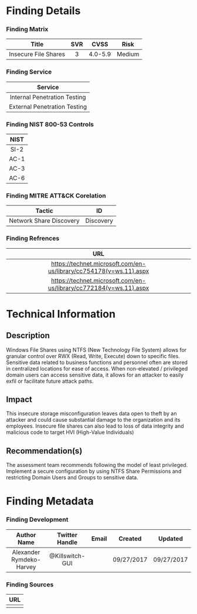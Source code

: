 # Finding Details 

### Finding Matrix
| Title  | SVR  |  CVSS  | Risk |
|:-:|:-:|:-:|:-:|
|  Insecure File Shares | 3  | 4.0-5.9  | Medium  |

### Finding Service
| Service  |
|:-:|
| Internal Penetration Testing  |
| External Penetration Testing  |

### Finding NIST 800-53 Controls
| NIST  |
|:-:|
| SI-2 |
| AC-1 |
| AC-3 |
| AC-6 |

### Finding MITRE ATT&CK Corelation
| Tactic | ID |
|:-:|:-:|
| Network Share Discovery | Discovery | T1135 | https://attack.mitre.org/wiki/Technique/T1135 |

### Finding Refrences
| URL |
|:-:|
| https://technet.microsoft.com/en-us/library/cc754178(v=ws.11).aspx |
| https://technet.microsoft.com/en-us/library/cc772184(v=ws.11).aspx|
 
  
# Technical Information

## Description 
Windows File Shares using NTFS (New Technology File System) allows for granular control over RWX (Read, Write, Execute) down to specific files. Sensitive data related to business functions and personnel often are stored in centralized locations for ease of access. When non-elevated / privileged domain users can access sensitive data, it allows for an attacker to easily exfil or facilitate future attack paths. 

## Impact
This insecure storage misconfiguration leaves data open to theft by an attacker and could cause substantial damage to the organization and its employees. Insecure file shares can also lead to loss of data integrity and malicious code to target HVI (High-Value Individuals) 

## Recommendation(s)
The assessment team recommends following the model of least privileged. Implement a secure configuration by using NTFS Share Permissions and restricting Domain Users and Groups to sensitive data.

# Finding Metadata
### Finding Development
| Author Name | Twitter Handle | Email | Created | Updated |
|:-:|:-:|:-:|:-:|:-:|
| Alexander Rymdeko-Harvey | @Killswitch-GUI |  | 09/27/2017 | 09/27/2017 |

### Finding Sources
| URL | 
|:-:|
|  |
